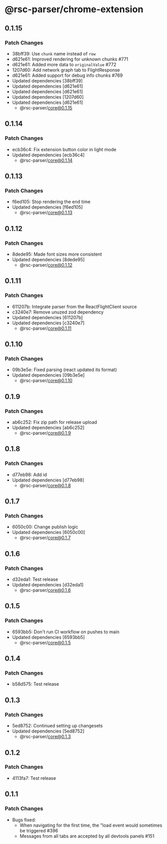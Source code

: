 # @rsc-parser/chrome-extension

## 0.1.15

### Patch Changes

- 38bff39: Use `chunk` name instead of `row`
- d621e61: Improved rendering for unknown chunks #771
- d621e61: Added more data to `originalValue` #772
- 1207d60: Add network graph tab to FlightResponse
- d621e61: Added support for debug info chunks #769
- Updated dependencies [38bff39]
- Updated dependencies [d621e61]
- Updated dependencies [d621e61]
- Updated dependencies [1207d60]
- Updated dependencies [d621e61]
  - @rsc-parser/core@0.1.15

## 0.1.14

### Patch Changes

- ecb36c4: Fix extension button color in light mode
- Updated dependencies [ecb36c4]
  - @rsc-parser/core@0.1.14

## 0.1.13

### Patch Changes

- f6ed105: Stop rendering the end time
- Updated dependencies [f6ed105]
  - @rsc-parser/core@0.1.13

## 0.1.12

### Patch Changes

- 8dede95: Made font sizes more consistent
- Updated dependencies [8dede95]
  - @rsc-parser/core@0.1.12

## 0.1.11

### Patch Changes

- 611207b: Integrate parser from the ReactFlightClient source
- c3240e7: Remove unuzed zod dependency
- Updated dependencies [611207b]
- Updated dependencies [c3240e7]
  - @rsc-parser/core@0.1.11

## 0.1.10

### Patch Changes

- 09b3e5e: Fixed parsing (react updated its format)
- Updated dependencies [09b3e5e]
  - @rsc-parser/core@0.1.10

## 0.1.9

### Patch Changes

- ab6c252: Fix zip path for release upload
- Updated dependencies [ab6c252]
  - @rsc-parser/core@0.1.9

## 0.1.8

### Patch Changes

- d77eb98: Add id
- Updated dependencies [d77eb98]
  - @rsc-parser/core@0.1.8

## 0.1.7

### Patch Changes

- 6050c00: Change publish logic
- Updated dependencies [6050c00]
  - @rsc-parser/core@0.1.7

## 0.1.6

### Patch Changes

- d32eda1: Test release
- Updated dependencies [d32eda1]
  - @rsc-parser/core@0.1.6

## 0.1.5

### Patch Changes

- 6593bb5: Don't run CI workflow on pushes to main
- Updated dependencies [6593bb5]
  - @rsc-parser/core@0.1.5

## 0.1.4

### Patch Changes

- b58d575: Test release

## 0.1.3

### Patch Changes

- 5ed8752: Continued setting up changesets
- Updated dependencies [5ed8752]
  - @rsc-parser/core@0.1.3

## 0.1.2

### Patch Changes

- 4113fa7: Test release

## 0.1.1

### Patch Changes

- Bugs fixed:
  - When navigating for the first time, the "load event would sometimes be triggered #396
  - Messages from all tabs are accepted by all devtools panels #151
